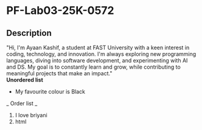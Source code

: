 # PF-Lab03-25K-0572
## Description
"Hi, I'm Ayaan Kashif, a student at FAST University with a keen interest in coding, technology, and innovation. I'm always exploring new programming languages, diving into software development, and experimenting with AI and DS. My goal is to constantly learn and grow, while contributing to meaningful projects that make an impact." <br/>
**Unordered list** 
- My favourite colour is Black 

_ Order list _
<br/>
1. I love briyani <br/>
2. html
